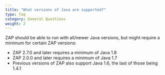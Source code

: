 ```yaml
---
title: "What versions of Java are supported?"
type: faq
category: General Questions
weight: 2
---
```


ZAP should be able to run with all/newer Java versions, but might require a minimum for certain ZAP versions:

- ZAP 2.7.0 and later requires a minimum of Java 1.8
- ZAP 2.0.0 and later requires a minimum of Java 1.7
- Previous versions of ZAP also support Java 1.6, the last of those being 1.4.1

